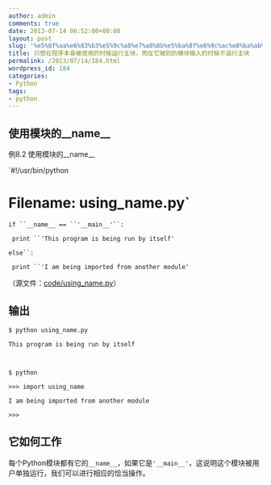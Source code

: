 ```yaml
---
author: admin
comments: true
date: 2013-07-14 06:52:00+00:00
layout: post
slug: '%e5%8f%aa%e6%83%b3%e5%9c%a8%e7%a8%8b%e5%ba%8f%e6%9c%ac%e8%ba%ab%e8%a2%ab%e4%bd%bf%e7%94%a8%e7%9a%84%e6%97%b6%e5%80%99%e8%bf%90%e8%a1%8c%e4%b8%bb%e5%9d%97%ef%bc%8c%e8%80%8c%e5%9c%a8%e5%ae%83%e8%a2%abe'
title: 只想在程序本身被使用的时候运行主块，而在它被别的模块输入的时候不运行主块
permalink: /2013/07/14/184.html
wordpress_id: 184
categories:
- Python
tags:
- python
---
```





## 使用模块的__name__




例8.2 使用模块的__name__




`#!/usr/bin/python  

# Filename: using_name.py`  

  

`if ``__name__ == ``'__main__'``:`  

` print ``'This program is being run by itself'`  

`else``:`  

` print ``'I am being imported from another module'`




（源文件：[code/using_name.py](http://sebug.net/paper/python/code/using_name.py)）




## 输出



```
$ python using_name.py  

This program is being run by itself  

  

$ python  

>>> import using_name  

I am being imported from another module  

>>>
```




## 它如何工作




每个Python模块都有它的`__name__`，如果它是`'__main__'`，这说明这个模块被用户单独运行，我们可以进行相应的恰当操作。



